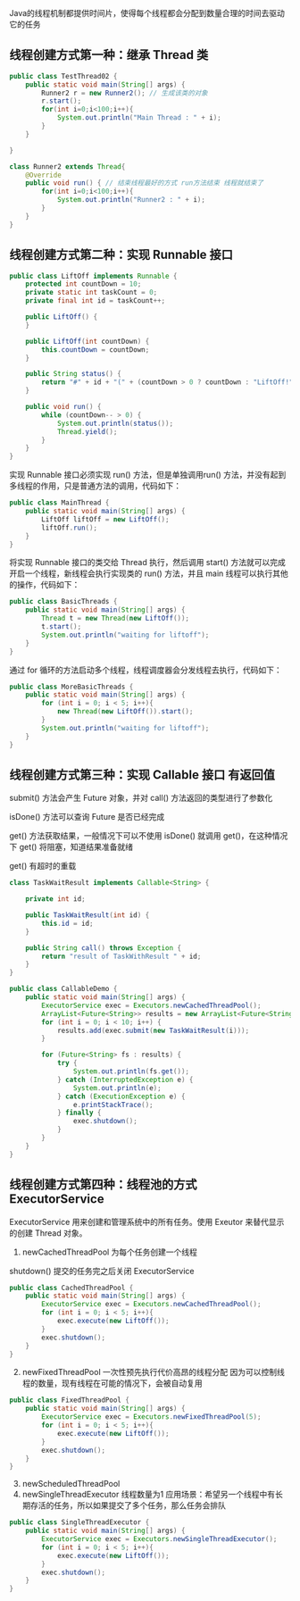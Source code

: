 Java的线程机制都提供时间片，使得每个线程都会分配到数量合理的时间去驱动它的任务

## 线程创建方式第一种：继承 Thread 类

```java
public class TestThread02 {
    public static void main(String[] args) {
        Runner2 r = new Runner2(); // 生成该类的对象
        r.start();
        for(int i=0;i<100;i++){
            System.out.println("Main Thread : " + i);
        }
    }

}

class Runner2 extends Thread{
    @Override
    public void run() { // 结束线程最好的方式 run方法结束 线程就结束了
        for(int i=0;i<100;i++){
            System.out.println("Runner2 : " + i);
        }
    }
}
```

## 线程创建方式第二种：实现 Runnable 接口

```java
public class LiftOff implements Runnable {
    protected int countDown = 10;
    private static int taskCount = 0;
    private final int id = taskCount++;

    public LiftOff() {
    }

    public LiftOff(int countDown) {
        this.countDown = countDown;
    }

    public String status() {
        return "#" + id + "(" + (countDown > 0 ? countDown : "LiftOff!") + "),";
    }

    public void run() {
        while (countDown-- > 0) {
            System.out.println(status());
            Thread.yield();
        }
    }
}
```

实现 Runnable 接口必须实现 run() 方法，但是单独调用run() 方法，并没有起到多线程的作用，只是普通方法的调用，代码如下：

```java
public class MainThread {
    public static void main(String[] args) {
        LiftOff liftOff = new LiftOff();
        liftOff.run();
    }
}
```

将实现 Runnable 接口的类交给 Thread 执行，然后调用 start() 方法就可以完成开启一个线程，新线程会执行实现类的 run() 方法，并且 main 线程可以执行其他的操作，代码如下：

```java
public class BasicThreads {
    public static void main(String[] args) {
        Thread t = new Thread(new LiftOff());
        t.start();
        System.out.println("waiting for liftoff");
    }
}
```

通过 for 循环的方法启动多个线程，线程调度器会分发线程去执行，代码如下：

```java
public class MoreBasicThreads {
    public static void main(String[] args) {
        for (int i = 0; i < 5; i++){
            new Thread(new LiftOff()).start();
        }
        System.out.println("waiting for liftoff");
    }
}
```

## 线程创建方式第三种：实现 Callable 接口 有返回值

submit() 方法会产生 Future 对象，并对 call() 方法返回的类型进行了参数化

isDone() 方法可以查询 Future 是否已经完成

get() 方法获取结果，一般情况下可以不使用 isDone() 就调用 get()，在这种情况下 get() 将阻塞，知道结果准备就绪

get() 有超时的重载

```java
class TaskWaitResult implements Callable<String> {

    private int id;

    public TaskWaitResult(int id) {
        this.id = id;
    }

    public String call() throws Exception {
        return "result of TaskWithResult " + id;
    }
}

public class CallableDemo {
    public static void main(String[] args) {
        ExecutorService exec = Executors.newCachedThreadPool();
        ArrayList<Future<String>> results = new ArrayList<Future<String>>();
        for (int i = 0; i < 10; i++) {
            results.add(exec.submit(new TaskWaitResult(i)));
        }

        for (Future<String> fs : results) {
            try {
                System.out.println(fs.get());
            } catch (InterruptedException e) {
                System.out.println(e);
            } catch (ExecutionException e) {
                e.printStackTrace();
            } finally {
                exec.shutdown();
            }
        }
    }
}

```

## 线程创建方式第四种：线程池的方式 ExecutorService

ExecutorService 用来创建和管理系统中的所有任务。使用 Exeutor 来替代显示的创建 Thread 对象。

1. newCachedThreadPool  为每个任务创建一个线程

shutdown() 提交的任务完之后关闭 ExecutorService

```java
public class CachedThreadPool {
    public static void main(String[] args) {
        ExecutorService exec = Executors.newCachedThreadPool();
        for (int i = 0; i < 5; i++){
            exec.execute(new LiftOff());
        }
        exec.shutdown();
    }
}
```
2. newFixedThreadPool 一次性预先执行代价高昂的线程分配 因为可以控制线程的数量，现有线程在可能的情况下，会被自动复用

```java
public class FixedThreadPool {
    public static void main(String[] args) {
        ExecutorService exec = Executors.newFixedThreadPool(5);
        for (int i = 0; i < 5; i++){
            exec.execute(new LiftOff());
        }
        exec.shutdown();
    }
}
```

3. newScheduledThreadPool
4. newSingleThreadExecutor 线程数量为1 应用场景：希望另一个线程中有长期存活的任务，所以如果提交了多个任务，那么任务会排队

```java
public class SingleThreadExecutor {
    public static void main(String[] args) {
        ExecutorService exec = Executors.newSingleThreadExecutor();
        for (int i = 0; i < 5; i++){
            exec.execute(new LiftOff());
        }
        exec.shutdown();
    }
}

```

